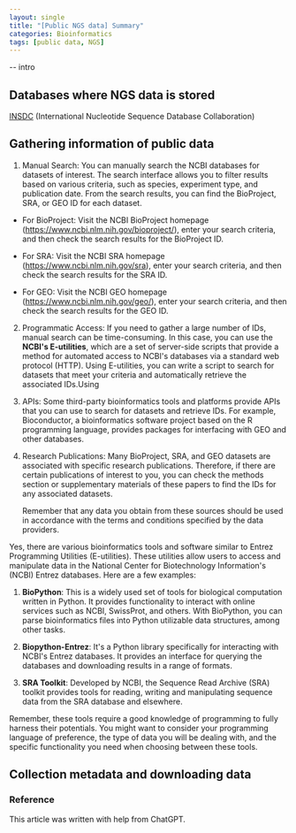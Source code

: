 ```yaml
---
layout: single
title: "[Public NGS data] Summary"
categories: Bioinformatics
tags: [public data, NGS]
---
```

-- intro

## Databases where NGS data is stored

[INSDC](https://www.insdc.org/) (International Nucleotide Sequence Database Collaboration)

## Gathering information of public data

1. Manual Search:
   You can manually search the NCBI databases for datasets of interest. The search interface allows you to filter results based on various criteria, such as species, experiment type, and publication date. From the search results, you can find the BioProject, SRA, or GEO ID for each dataset.
- For BioProject: Visit the NCBI BioProject homepage (https://www.ncbi.nlm.nih.gov/bioproject/), enter your search criteria, and then check the search results for the BioProject ID.

- For SRA: Visit the NCBI SRA homepage (https://www.ncbi.nlm.nih.gov/sra), enter your search criteria, and then check the search results for the SRA ID.

- For GEO: Visit the NCBI GEO homepage (https://www.ncbi.nlm.nih.gov/geo/), enter your search criteria, and then check the search results for the GEO ID.
2. Programmatic Access:
   If you need to gather a large number of IDs, manual search can be time-consuming. In this case, you can use the **NCBI's E-utilities**, which are a set of server-side scripts that provide a method for automated access to NCBI's databases via a standard web protocol (HTTP). Using E-utilities, you can write a script to search for datasets that meet your criteria and automatically retrieve the associated IDs.Using

3. APIs:
   Some third-party bioinformatics tools and platforms provide APIs that you can use to search for datasets and retrieve IDs. For example, Bioconductor, a bioinformatics software project based on the R programming language, provides packages for interfacing with GEO and other databases.

4. Research Publications:
   Many BioProject, SRA, and GEO datasets are associated with specific research publications. Therefore, if there are certain publications of interest to you, you can check the methods section or supplementary materials of these papers to find the IDs for any associated datasets.
   
   Remember that any data you obtain from these sources should be used in accordance with the terms and conditions specified by the data providers.

Yes, there are various bioinformatics tools and software similar to Entrez Programming Utilities (E-utilities). These utilities allow users to access and manipulate data in the National Center for Biotechnology Information's (NCBI) Entrez databases. Here are a few examples:

1. **BioPython**: This is a widely used set of tools for biological computation written in Python. It provides functionality to interact with online services such as NCBI, SwissProt, and others. With BioPython, you can parse bioinformatics files into Python utilizable data structures, among other tasks.

2. **Biopython-Entrez**: It's a Python library specifically for interacting with NCBI's Entrez databases. It provides an interface for querying the databases and downloading results in a range of formats.

3. **SRA Toolkit**: Developed by NCBI, the Sequence Read Archive (SRA) toolkit provides tools for reading, writing and manipulating sequence data from the SRA database and elsewhere.

Remember, these tools require a good knowledge of programming to fully harness their potentials. You might want to consider your programming language of preference, the type of data you will be dealing with, and the specific functionality you need when choosing between these tools.

## Collection metadata and downloading data

### 

### Reference

This article was written with help from ChatGPT.